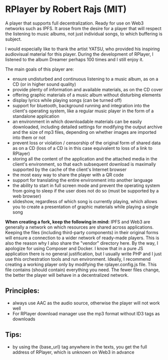 <h1>RPlayer by Robert Rajs (MIT)</h1>

<p>
  A player that supports full decentralization. Ready for use on Web3 networks such as IPFS.
  It arose from the desire for a player that will respect the listening to music albums, not just individual songs, to which buffering is subject.
</p>

<p>
  I would especially like to thank the artist YATSU, who provided his inspiring audiovisual material for this player.
  During the development of RPlayer, I listened to the album Dreamer perhaps 100 times and I still enjoy it.
</p>

<p>
  The main goals of this player are:
</p>

<ul>
  <li>
    ensure undisturbed and continuous listening to a music album, as on a CD (or in higher sound quality)
  </li>
  <li>
    provide plenty of information and available materials, as on the CD cover
  </li>
  <li>
    offering graphic materials of a music album without disturbing elements
  </li>
  <li>
    display lyrics while playing songs (can be turned off)
  </li>
  <li>
    support for bluetooth, background running and integration into the client's operating system, like a regular music player in the form of a standalone application
  </li>
  <li>
    an environment in which downloadable materials can be easily downloaded, including detailed settings for modifying the output archive and the
    size of mp3 files, depending on whether images are imported into them or not
  </li>
  <li>
    prevent loss or violation / censorship of the original form of shared data as on a CD (loss of a CD is in this case equivalent to loss of a link to RPlayer)
  </li>
  <li>
    storing all the content of the application and the attached media in the client's environment, so that each subsequent download is maximally
    supported by the cache of the client's Internet browser
  </li>
  <li>
    the most easy way to share the player with a QR code
  </li>
  <li>
    support for translating the entire environment into another language
  </li>
  <li>
    the ability to start in full screen mode and prevent the operating system from going to sleep if the user does not do so (must be supported by a web browser)
  </li>
  <li>
    slideshow, regardless of which song is currently playing, which allows you to create a presentation of graphic materials while playing a single song
  </li>
</ul>

<p>
  <strong>When creating a fork, keep the following in mind:</strong> IPFS and Web3 are generally a network on which resources are shared across applications.
  Keeping the files (including third-party components) in their original forms will ensure a connection to a wider network of ready-made players.
  This is also the reason why I also share the "vendor" directory here. By the way, I apologize for using Composer and Docker.
  I know that in a pure JS application there is no general justification, but I usually write PHP and I just use this orchestration tools and run environment.
  Ideally, I recommend creating a working player only by modifying the rplayer.config.js file. This file contains (should contain) everything you need.
  The fewer files change, the better the player will behave in a decentralized network.
</p>

<h2>
  Principles:
</h2>

<ul>
  <li>
    always use AAC as the audio source, otherwise the player will not work well
  </li>
  <li>
    For RPlayer download manager use the mp3 format without ID3 tags as downloads
  </li>
</ul>

<h2>
  Tips:
</h2>

<ul>
  <li>
    by using the {base_url} tag anywhere in the texts, you get the full address of RPlayer, which is unknown on Web3 in advance
  </li>
</ul>

